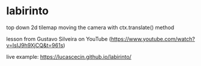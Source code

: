 # labirinto

top down 2d tilemap moving the camera with ctx.translate() method

lesson from Gustavo Silveira on YouTube (https://www.youtube.com/watch?v=IsIJ9h9XjCQ&t=961s)

live example: https://lucascecin.github.io/labirinto/
